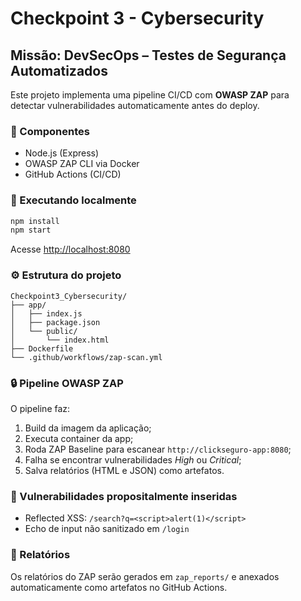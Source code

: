 # Checkpoint 3 - Cybersecurity

## Missão: DevSecOps – Testes de Segurança Automatizados

Este projeto implementa uma pipeline CI/CD com **OWASP ZAP** para detectar vulnerabilidades automaticamente antes do deploy.

### 🧩 Componentes
- Node.js (Express)
- OWASP ZAP CLI via Docker
- GitHub Actions (CI/CD)

### 🚀 Executando localmente
```bash
npm install
npm start
```
Acesse [http://localhost:8080](http://localhost:8080)

### ⚙️ Estrutura do projeto
```
Checkpoint3_Cybersecurity/
├── app/
│   ├── index.js
│   ├── package.json
│   └── public/
│       └── index.html
├── Dockerfile
└── .github/workflows/zap-scan.yml
```

### 🔒 Pipeline OWASP ZAP
O pipeline faz:
1. Build da imagem da aplicação;
2. Executa container da app;
3. Roda ZAP Baseline para escanear `http://clickseguro-app:8080`;
4. Falha se encontrar vulnerabilidades *High* ou *Critical*;
5. Salva relatórios (HTML e JSON) como artefatos.

### 🧠 Vulnerabilidades propositalmente inseridas
- Reflected XSS: `/search?q=<script>alert(1)</script>`
- Echo de input não sanitizado em `/login`

### 📄 Relatórios
Os relatórios do ZAP serão gerados em `zap_reports/` e anexados automaticamente como artefatos no GitHub Actions.
